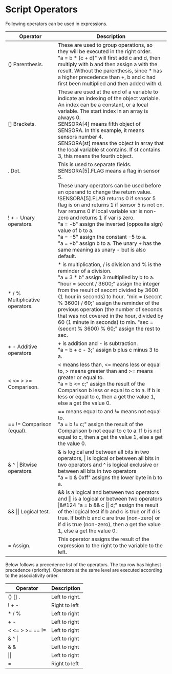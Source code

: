 # Script Operators

Following operators can be used in expressions.

| Operator                                         | Description                                                                                                                                                                                                                                                                                                                                                                                                                                                                           |
| ------------------------------------------------ | ------------------------------------------------------------------------------------------------------------------------------------------------------------------------------------------------------------------------------------------------------------------------------------------------------------------------------------------------------------------------------------------------------------------------------------------------------------------------------------- |
| <div style="width: 100pt">() Parenthesis. </div> | These are used to group operations, so they will be executed in the right order.</br>&quot;a = b \* (c + d)&quot; will first add c and d, then multiply with b and then assign a with the result. Without the parenthesis, since \* has a higher precedence than +, b and c had first been multiplied and then added with d.                                                                                                                                                           |
| [] Brackets.                                     | These are used at the end of a variable to indicate an indexing of the object variable. An index can be a constant, or a local variable. The start index in an array is always 0.</br>SENSORA[4] means fifth object of SENSORA. In this example, it means sensors number 4.</br>SENSORA[st] means the object in array that the local variable st contains. If st contains 3, this means the fourth object.                                                                              |
| . Dot.                                           | This is used to separate fields.</br>SENSORA[5].FLAG means a flag in sensor 5.                                                                                                                                                                                                                                                                                                                                                                                                         |
| ! + - Unary operators.                           | These unary operators can be used before an operand to change the return value.</br> !SENSORA[5].FLAG returns 0 if sensor 5 flag is on and returns 1 if sensor 5 is not on.</br> !var returns 0 if local variable var is non-zero and returns 1 if var is zero.</br> "a = -b" assign the inverted (opposite sign) value of b to a. </br>"a = -5" assign the constant -5 to a.</br>"a = +b" assign b to a. The unary + has the same meaning as unary - but is also default.                 |
| \* / % Multiplicative operators.                 | \* is multiplication, / is division and % is the reminder of a division. </br>"a = 3 \* b" assign 3 multiplied by b to a. </br>"hour = seccnt / 3600;" assign the integer from the result of seccnt divided by 3600 (1 hour in seconds) to hour. "min = (seccnt % 3600) / 60;" assign the reminder of the previous operation (the number of seconds that was not covered in the hour, divided by 60 (1 minute in seconds) to min. "sec = (seccnt % 3600) % 60;" assign the rest to sec. |
| + - Additive operators                           | + is addition and - is subtraction.</br>"a = b + c - 3;" assign b plus c minus 3 to a.                                                                                                                                                                                                                                                                                                                                                                                                 |
| < <= > >= Comparison.                            | < means less than, <= means less or equal to, > means greater than and >= means greater or equal to.</br>"a = b <= c;" assign the result of the Comparison b less or equal to c to a. If b is less or equal to c, then a get the value 1, else a get the value 0.                                                                                                                                                                                                                      |
| == != Comparison (equal).                        | == means equal to and != means not equal to. </br>"a = b != c;" assign the result of the Comparison b not equal to c to a. If b is not equal to c, then a get the value 1, else a get the value 0.                                                                                                                                                                                                                                                                                     |
| & ^ &#124; Bitwise operators.                    | & is logical and between all bits in two operators, &#124; is logical or between all bits in two operators and ^ is logical exclusive or between all bits in two operators</br>"a = b & 0xff" assigns the lower byte in b to a.                                                                                                                                                                                                                                                        |
| && &#124;&#124; Logical test.                    | && is a logical and between two operators and &#124;&#124; is a logical or between two operators &#124;&#124 "a = b && c &#124;&#124; d;" assign the result of the logical test if b and c is true or if d is true. If both b and c are true (non-zero) or if d is true (non-zero), then a get the value 1, else a get the value 0.                                                                                                                                                   |
| = Assign.                                        | This operator assigns the result of the expression to the right to the variable to the left.                                                                                                                                                                                                                                                                                                                                                                                          |

Below follows a precedence list of the operators. The top row has highest precedence (priority). Operators at the same level are executed according to the associativity order.

| Operator        | Description    |
| --------------- | -------------- |
| () [] .         | Left to right. |
| ! + -           | Right to left  |
| \* / %          | Left to right  |
| + -             | Left to right  |
| < <= > >= == != | Left to right  |
| & ^ &#124;      | Left to right  |
| & &             | Left to right  |
| &#124;&#124;    | Left to right  |
| =               | Right to left  |
